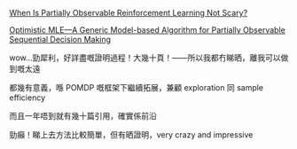 [When Is Partially Observable Reinforcement Learning Not Scary?](https://proceedings.mlr.press/v178/liu22f.html)

[Optimistic MLE—A Generic Model-based Algorithm for Partially
Observable Sequential Decision Making](https://doi.org/10.1145/3564246.3585161)

wow...勁犀利，好詳盡嘅證明過程！大幾十頁！——所以我都冇睇晒，離我可以做到嘅太遠

都幾有意義，喺 POMDP 嘅框架下繼續拓展，兼顧 exploration 同 sample efficiency 

而且一年唔到就有幾十篇引用，確實係前沿

勁癲！睇上去方法比較簡單，但有晒證明，very crazy and impressive